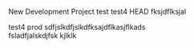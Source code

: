  New Development Project
test
test4
 HEAD
fksjdflksjal

test4
 prod
sdfjslkdfjslkdfksajdflkasjflkads\
fsladfjalskdjfsk
kjlklk